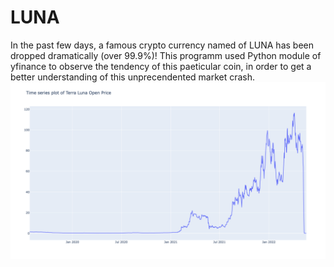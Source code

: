 # LUNA

In the past few days, a famous crypto currency named of LUNA has been dropped dramatically (over 99.9%)!
This programm used Python module of yfinance to observe the tendency of this paeticular coin, in order to get a better understanding of this unprecendented market crash.
<img src="https://raw.githubusercontent.com/alexho11/LUNA/master/plot/newplot.png" width="600"/>
